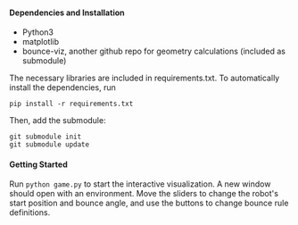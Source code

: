 #### Dependencies and Installation

- Python3 
- matplotlib
- bounce-viz, another github repo for geometry calculations (included as
submodule)

The necessary libraries are included in requirements.txt. To automatically
install the dependencies, run

```
pip install -r requirements.txt
```

Then, add the submodule:

```
git submodule init
git submodule update
```

#### Getting Started

Run `python game.py` to start the interactive visualization. A new window should
open with an environment. Move the sliders to change the robot's start position
and bounce angle, and use the buttons to change bounce rule definitions.
